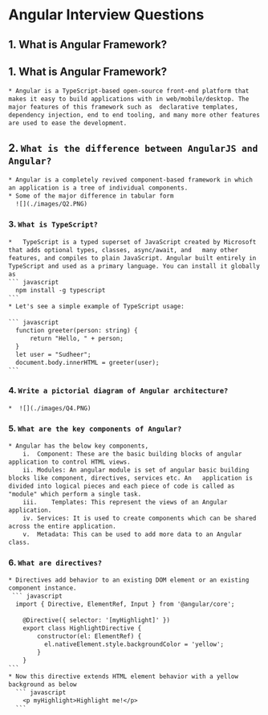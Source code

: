 # Angular Interview Questions
## 1.  What is Angular Framework?
## 1.  What is Angular Framework?
    * Angular is a TypeScript-based open-source front-end platform that makes it easy to build applications with in web/mobile/desktop. The major features of this framework such as  declarative templates, dependency injection, end to end tooling, and many more other features are used to ease the development.

## 2.  __`What is the difference between AngularJS and Angular?`__<br/>
    * Angular is a completely revived component-based framework in which an application is a tree of individual components.
    * Some of the major difference in tabular form
      ![](./images/Q2.PNG)

### 3.  __`What is TypeScript?`__<br/>
    *   TypeScript is a typed superset of JavaScript created by Microsoft that adds optional types, classes, async/await, and   many other features, and compiles to plain JavaScript. Angular built entirely in TypeScript and used as a primary language. You can install it globally as
    ``` javascript
      npm install -g typescript
    ```
    * Let's see a simple example of TypeScript usage:

    ``` javascript
      function greeter(person: string) {
          return "Hello, " + person;
      }
      let user = "Sudheer";
      document.body.innerHTML = greeter(user);
    ```
### 4.  __`Write a pictorial diagram of Angular architecture?`__<br/>
    *  ![](./images/Q4.PNG)

### 5.  __`What are the key components of Angular?`__<br/>
    * Angular has the below key components,
        i.	Component: These are the basic building blocks of angular application to control HTML views.
        ii.	Modules: An angular module is set of angular basic building blocks like component, directives, services etc. An   application is divided into logical pieces and each piece of code is called as "module" which perform a single task.
        iii.	Templates: This represent the views of an Angular application.
        iv.	Services: It is used to create components which can be shared across the entire application.
        v.	Metadata: This can be used to add more data to an Angular class.
### 6.  __`What are directives?`__<br/>
    * Directives add behavior to an existing DOM element or an existing component instance.
     ``` javascript
      import { Directive, ElementRef, Input } from '@angular/core';

        @Directive({ selector: '[myHighlight]' })
        export class HighlightDirective {
            constructor(el: ElementRef) {
              el.nativeElement.style.backgroundColor = 'yellow';
            }
        }
    ```
    * Now this directive extends HTML element behavior with a yellow background as below
      ``` javascript
        <p myHighlight>Highlight me!</p>
      ```
